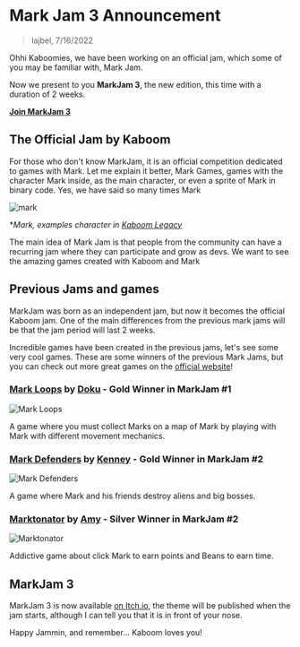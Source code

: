 # Mark Jam 3 Announcement

> lajbel, 7/16/2022

Ohhi Kaboomies, we have been working on an official jam, which some of you may be familiar with, Mark Jam. 

Now we present to you **MarkJam 3**, the new edition, this time with a duration of 2 weeks.

[**Join MarkJam 3**](https://itch.io/jam/markjam-3)

## The Official Jam by Kaboom

For those who don't know MarkJam, it is an official competition dedicated to games with Mark. Let me explain it better, Mark Games, games with the character Mark inside, as the main character, or even a sprite of Mark in binary code. Yes, we have said so many times Mark

![mark](https://imgur.com/VBOCyud.png)

**Mark, examples character in [Kaboom Legacy](https://legacy.kaboomjs.com)*

The main idea of Mark Jam is that people from the community can have a recurring jam where they can participate and grow as devs. We want to see the amazing games created with Kaboom and Mark

## Previous Jams and games

MarkJam was born as an independent jam, but now it becomes the official Kaboom jam. One of the main differences from the previous mark jams will be that the jam period will last 2 weeks.

Incredible games have been created in the previous jams, let's see some very cool games. These are some winners of the previous Mark Jams, but you can check out more great games on the [official website](https://markjam.repl.co)!

### [**Mark Loops**](https://l8doku.itch.io/mark-loops) by [Doku](https://l8doku.itch.io/) - Gold Winner in MarkJam #1

<img src="https://i.imgur.com/GADAyua.gif" max-height="400px" alt="Mark Loops" />

A game where you must collect Marks on a map of Mark by playing with Mark with different movement mechanics.

### [**Mark Defenders**](https://kenneyher.itch.io/mark-defenders) by [Kenney](https://kenneyher.itch.io/) - Gold Winner in MarkJam #2

<img src="https://i.imgur.com/qX2mjr2.gif" max-height="400px" alt="Mark Defenders" />

A game where Mark and his friends destroy aliens and big bosses.

### [**Marktonator**](https://amyspark-ng.itch.io/marktonator) by [Amy](https://amyspark-ng.itch.io/) - Silver Winner in MarkJam #2

<img src="https://i.imgur.com/RK713Wv.gif" max-height="400px" alt="Marktonator" />

Addictive game about click Mark to earn points and Beans to earn time.

## MarkJam 3

MarkJam 3 is now available [on Itch.io](https://itch.io/jam/markjam-3), the theme will be published when the jam starts, although I can tell you that it is in front of your nose.

Happy Jammin, and remember... Kaboom loves you!
